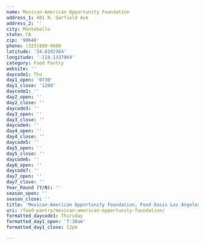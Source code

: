 ```yaml
---
name: Mexican-American Opportunity Foundation
address_1: 401 N. Garfield Ave
address_2: ''
city: Montebello
state: CA
zip: '90640'
phone: (323)890-9600
latitude: '34.0192364'
longitude: '-118.1337064'
category: Food Pantry
website: ''
daycode1: Thu
day1_open: '0730'
day1_close: '1200'
daycode2: ''
day2_open: ''
day2_close: ''
daycode3: ''
day3_open: ''
day3_close: ''
daycode4: ''
day4_open: ''
day4_close: ''
daycode5: ''
day5_open: ''
day5_close: ''
daycode6: ''
day6_open: ''
daycode7: ''
day7_open: ''
day7_close: ''
Year_Round (Y/N): ''
season_open: ''
season_close: ''
title: 'Mexican-American Opportunity Foundation, Food Oasis Los Angeles'
uri: /food-pantry/mexican-american-opportunity-foundation/
formatted_daycode1: Thursday
formatted_day1_open: '7:30am'
formatted_day1_close: 12pm

---
```

